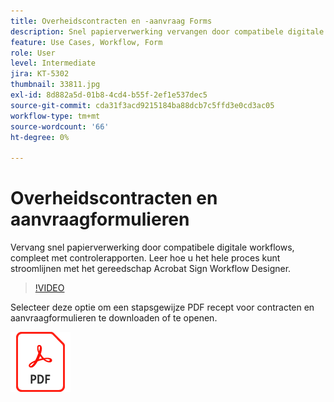 ```yaml
---
title: Overheidscontracten en -aanvraag Forms
description: Snel papierverwerking vervangen door compatibele digitale workflows, compleet met auditrapporten
feature: Use Cases, Workflow, Form
role: User
level: Intermediate
jira: KT-5302
thumbnail: 33811.jpg
exl-id: 8d882a5d-01b8-4cd4-b55f-2ef1e537dec5
source-git-commit: cda31f3acd9215184ba88dcb7c5ffd3e0cd3ac05
workflow-type: tm+mt
source-wordcount: '66'
ht-degree: 0%

---
```


# Overheidscontracten en aanvraagformulieren

Vervang snel papierverwerking door compatibele digitale workflows, compleet met controlerapporten. Leer hoe u het hele proces kunt stroomlijnen met het gereedschap Acrobat Sign Workflow Designer.

>[!VIDEO](https://video.tv.adobe.com/v/3448057?quality=12&learn=on&hidetitle=true&captions=dut)

Selecteer deze optie om een stapsgewijze PDF recept voor contracten en aanvraagformulieren te downloaden of te openen.

[![Download PDF Recipe](../assets/acrobat_PDF_96.png)](../assets/UseCaseRecipe-EN-UsingWorkflowDesigner.pdf)
